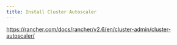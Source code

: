 ```yaml
---
title: Install Cluster Autoscaler
---
```


https://rancher.com/docs/rancher/v2.6/en/cluster-admin/cluster-autoscaler/